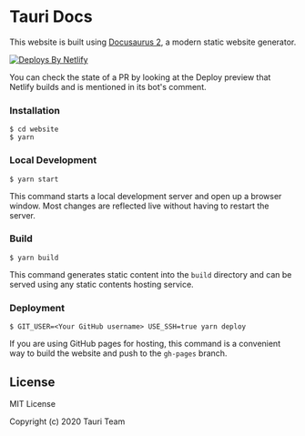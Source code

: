 # Tauri Docs

This website is built using [Docusaurus 2](https://v2.docusaurus.io/), a modern static website generator.

[![Deploys By Netlify](https://www.netlify.com/img/global/badges/netlify-light.svg)](https://www.netlify.com)

You can check the state of a PR by looking at the Deploy preview that Netlify builds and is mentioned in its bot's comment.

### Installation

```
$ cd website
$ yarn
```

### Local Development

```
$ yarn start
```

This command starts a local development server and open up a browser window. Most changes are reflected live without having to restart the server.

### Build

```
$ yarn build
```

This command generates static content into the `build` directory and can be served using any static contents hosting service.

### Deployment

```
$ GIT_USER=<Your GitHub username> USE_SSH=true yarn deploy
```

If you are using GitHub pages for hosting, this command is a convenient way to build the website and push to the `gh-pages` branch.

## License
MIT License

Copyright (c) 2020 Tauri Team
